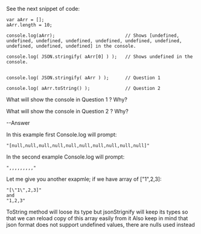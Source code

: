 See the next snippet of code:

	var aArr = [];
	aArr.length = 10;

	console.log(aArr);							// Shows [undefined, undefined, undefined, undefined, undefined, undefined, undefined, undefined, undefined, undefined] in the console.

	console.log( JSON.stringify( aArr[0] ) );	// Shows undefined in the console.


	console.log( JSON.stringify( aArr ) );		// Question 1

	console.log( aArr.toString() );				// Question 2

What will show the console in Question 1 ?  Why?

What will show the console in Question 2 ?  Why?


--Answer

In this example first Console.log will prompt:
	
	"[null,null,null,null,null,null,null,null,null,null]"
	
In the second example Console.log will prompt:

	",,,,,,,,,"
	 
Let me give you another exapmle; if we have array of ["1",2,3]:

	"[\"1\",2,3]"
	and
	"1,2,3"
	
ToString method will loose its type but jsonStrignify will keep its types so that we can reload copy of this array easily from it
Also keep in mind that json format does not support undefined values, there are nulls used instead
